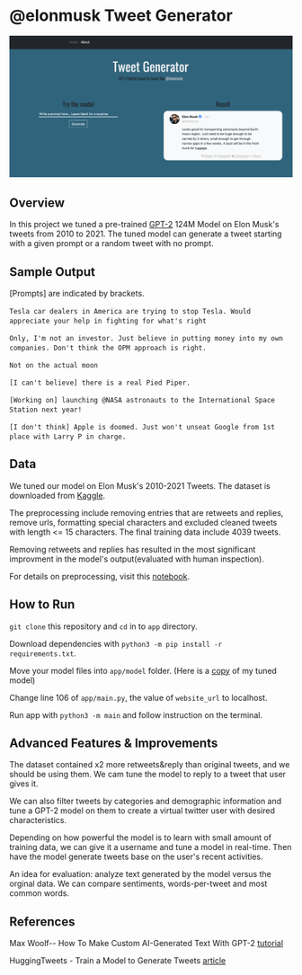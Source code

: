 # @elonmusk Tweet Generator 
![alt-text](https://github.com/Siqi-Fang/tweet_generator/blob/main/preview.png)
## Overview

In this project we tuned a pre-trained [GPT-2](https://openai.com/blog/better-language-models/) 124M Model on Elon Musk's tweets from 2010 to 2021. The tuned model can generate a tweet starting with a given prompt or a random tweet with no prompt. 

Sample Output
---
[Prompts] are indicated by brackets.

`Tesla car dealers in America are trying to stop Tesla. Would appreciate your help in fighting for what's right`

`Only, I'm not an investor. Just believe in putting money into my own companies. Don't think the OPM approach is right.`

`Not on the actual moon`

`[I can't believe] there is a real Pied Piper.`

`[Working on] launching @NASA astronauts to the International Space Station next year!`

`[I don't think] Apple is doomed. Just won't unseat Google from 1st place with Larry P in charge.`


Data
---
We tuned our model on Elon Musk's 2010-2021 Tweets. The dataset is downloaded from [Kaggle](https://www.kaggle.com/datasets/andradaolteanu/all-elon-musks-tweets). 

The preprocessing include removing entries that are retweets and replies, remove urls, formatting special characters and excluded cleaned tweets with length <= 15 characters. The final training data include 4039 tweets.

Removing retweets and replies has resulted in the most significant improvment in the model's output(evaluated with human inspection). 

For details on preprocessing, visit this [notebook](https://colab.research.google.com/drive/1lBzKme2tkcFL2Inx8c2mM18MM6KHHcVU?usp=sharing).

How to Run
---
`git clone` this repository and `cd` in to `app` directory.

Download dependencies with `python3 -m pip install -r requirements.txt`.

Move your model files into `app/model` folder. (Here is a [copy](
https://drive.google.com/drive/folders/1-yn4_NKzBIFvMfa2Xkc9sRhhohxMY4IF?usp=sharing) of my tuned model)

Change line 106 of `app/main.py`, the value of `website_url` to localhost. 

Run app with `python3 -m main` and follow instruction on the terminal.

Advanced Features & Improvements
----
The dataset contained x2 more retweets&reply than original tweets, and we should be using them. We cam tune the model to reply to a tweet that user gives it. 

We can also filter tweets by categories and demographic information and tune a GPT-2 model on them to create a virtual twitter user with desired characteristics.

Depending on how powerful the model is to learn with small amount of training data, we can give it a username and tune a model in real-time. Then have the model generate tweets base on the user's recent activities.

An idea for evaluation: analyze text generated by the model versus the orginal data. We can compare sentiments, words-per-tweet and most common words.

References
---
Max Woolf-- How To Make Custom AI-Generated Text With GPT-2 [tutorial](https://minimaxir.com/2019/09/howto-gpt2/)

HuggingTweets - Train a Model to Generate Tweets [article](https://wandb.ai/wandb/huggingtweets/reports/HuggingTweets-Train-a-Model-to-Generate-Tweets--VmlldzoxMTY5MjI)
